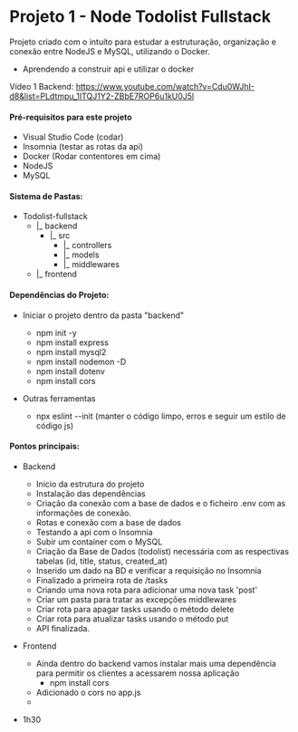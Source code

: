 # Projeto 1 - Node Todolist Fullstack

Projeto criado com o intuíto para estudar a estruturação, organização e conexão entre NodeJS e MySQL, utilizando o Docker.
- Aprendendo a construir api e utilizar o docker

Vídeo 1 Backend: https://www.youtube.com/watch?v=Cdu0WJhI-d8&list=PLdtmpu_1ITQJ1Y2-ZBbE7ROP6u1kU0J5l

#### Pré-requisitos para este projeto
- Visual Studio Code (codar)
- Insomnia (testar as rotas da api)
- Docker (Rodar contentores em cima)
- NodeJS
- MySQL

#### Sistema de Pastas:
- Todolist-fullstack
    - |_ backend
        - |_ src
            - |_ controllers
            - |_ models
            - |_ middlewares
    - |_ frontend

#### Dependências do Projeto:
- Iniciar o projeto dentro da pasta "backend"
    - npm init -y
    - npm install express
    - npm install mysql2
    - npm install nodemon -D
    - npm install dotenv
    - npm install cors

- Outras ferramentas
    - npx eslint --init (manter o código limpo, erros e seguir um estilo de código js)

#### Pontos principais:

- Backend
    - Inicio da estrutura do projeto
    - Instalação das dependências
    - Criação da conexão com a base de dados e o ficheiro .env com as informações de conexão.
    - Rotas e conexão com a base de dados
    - Testando a api com o Insomnia
    - Subir um container com o MySQL
    - Criação da Base de Dados (todolist) necessária com as respectivas tabelas (id, title, status, created_at)
    - Inserido um dado na BD e verificar a requisição no Insomnia
    - Finalizado a primeira rota de /tasks
    - Criando uma nova rota para adicionar uma nova task 'post'
    - Criar um pasta para tratar as excepções middlewares
    - Criar rota para apagar tasks usando o método delete
    - Criar rota para atualizar tasks usando o método put
    - API finalizada.

- Frontend
    - Ainda dentro do backend vamos instalar mais uma dependência para permitir os clientes a acessarem nossa aplicação
        - npm install cors
    - Adicionado o cors no app.js
    - 


- 1h30

